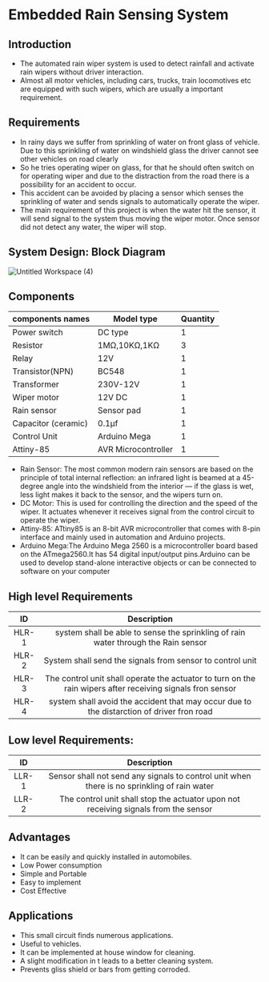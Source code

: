 # Embedded Rain Sensing System






## Introduction
- The automated rain wiper system is used to detect rainfall and activate 
rain wipers without driver interaction. 
- Almost all motor vehicles, including cars, trucks, train locomotives etc are equipped with such wipers, which are usually a important requirement.




## Requirements
- In rainy days we suffer from sprinkling of water on front glass of vehicle. 
Due to this sprinkling of water on windshield glass the driver cannot see other vehicles on road clearly
- So he tries operating wiper on glass, for that
he should often switch on for operating wiper and due to the distraction from the road there is a possibility for an accident to occur.
- This accident can be avoided by placing a sensor which senses the sprinkling of water and sends signals to automatically operate the wiper.
- The main requirement of this project is when the water hit the sensor, it will send signal to the system thus moving the
wiper motor. Once sensor did not detect any water, the wiper will stop.



## System Design: Block Diagram
![Untitled Workspace (4)](https://user-images.githubusercontent.com/98951784/155115962-d0ba43de-9dd2-459e-ad87-9b01c79625a9.jpg)



## Components 
| components names|Model type| Quantity|
|-----------------|---------|----------|
|Power switch|DC type|1|
|Resistor|1MΩ,10KΩ,1KΩ|3|
|Relay|12V|1|
|Transistor(NPN)|BC548|1|
|Transformer|230V-12V|1|
|Wiper motor|12V DC|1|
|Rain sensor|Sensor pad|1|
|Capacitor (ceramic)|0.1µf|1|
|Control Unit|Arduino Mega|1|
|Attiny-85|AVR Microcontroller|1|


- Rain Sensor:
The most common modern rain sensors are based on the principle of total internal
reflection: an infrared light is beamed at a 45-degree angle into the windshield from
the interior — if the glass is wet, less light makes it back to the sensor, and the wipers
turn on.
- DC Motor:
This is used for controlling the direction and the speed of the wiper. It actuates whenever it
receives signal from the control circuit to operate the wiper.
- Attiny-85:
ATtiny85 is an 8-bit AVR microcontroller that comes with 8-pin interface and mainly used in automation and Arduino projects.
- Arduino Mega:The Arduino Mega 2560 is a microcontroller board based on the ATmega2560.It has 54 digital input/output pins.Arduino can be used to develop stand-alone interactive objects or can be connected to software on your computer




## High level Requirements

| ID | Description| 
|:---:|:---:|
|HLR-1| system shall be able to sense the sprinkling of rain water through the Rain sensor|
|HLR-2| System shall send the signals from sensor to control unit|  
|HLR-3| The control unit shall operate the actuator to turn on the rain wipers after receiving signals fron sensor|
|HLR-4| system shall avoid the accident that may occur due to the distarction of driver fron road|



## Low level Requirements:

| ID | Description|
|:---:|:---:|
|LLR-1|Sensor shall not send any signals to control unit when there is no sprinkling of rain water|
|LLR-2|The control unit shall stop the actuator upon not receiving signals from the sensor|





## Advantages
- It can be easily and quickly installed in automobiles. 
- Low Power consumption
- Simple and Portable
- Easy to implement
- Cost Effective



## Applications
- This small circuit finds numerous applications.
- Useful to vehicles.
- It can be implemented at house window for cleaning.
-  A slight modification in t leads to a better cleaning system.
-  Prevents gliss shield or bars from getting corroded.
